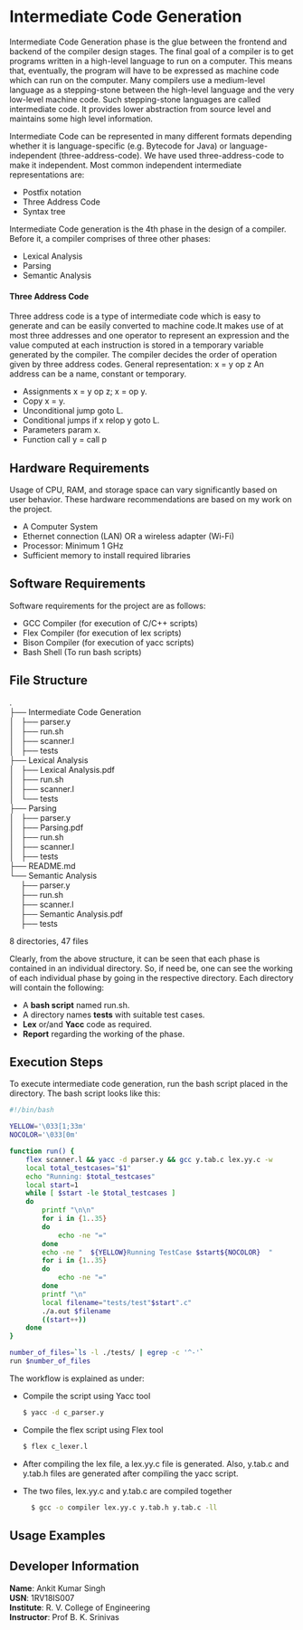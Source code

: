 # Intermediate Code Generation
Intermediate Code Generation phase is the glue between the frontend and backend of the compiler design stages. The final goal of a compiler is to get programs written in a
high-level language to run on a computer. This means that, eventually, the program will   have to be expressed as machine code which can run on the computer. Many compilers     use a medium-level language as a stepping-stone between the high-level language and the very low-level machine code. Such stepping-stone languages are called intermediate code.    It provides lower abstraction from source level and maintains some high level information.
  
Intermediate Code can be represented in many different formats depending whether it is language-specific (e.g. Bytecode for Java) or language-independent (three-address-code). We have used three-address-code to make it independent.
Most common independent intermediate representations are:
- Postfix notation
- Three Address Code
- Syntax tree
  
Intermediate Code generation is the 4th phase in the design of a compiler. Before it, a compiler comprises of three other phases:
  - Lexical Analysis
  - Parsing
  - Semantic Analysis 
  
#### Three Address Code

Three address code is a type of intermediate code which is easy to generate and can be  easily converted to machine code.It makes use of at most three addresses and one     operator to represent an expression and the value computed at each instruction is stored in a temporary variable generated by the compiler. The compiler decides the order of operation  given by three address codes.
General representation: x = y op z
An address can be a name, constant or temporary.
- Assignments x = y op z; x = op y.
- Copy x = y.
- Unconditional jump goto L.
- Conditional jumps if x relop y goto L.
- Parameters param x.
- Function call y = call p
  
## Hardware Requirements  
  
Usage of CPU, RAM, and storage space can vary significantly based on user behavior. These hardware recommendations are based on my work on the project.    
- A Computer System
- Ethernet connection (LAN) OR a wireless adapter (Wi-Fi)
- Processor: Minimum 1 GHz
- Sufficient memory to install required libraries

## Software Requirements  
  
Software requirements for the project are as follows:  
- GCC Compiler (for execution of C/C++ scripts)
- Flex Compiler (for execution of lex scripts)
- Bison Compiler (for execution of yacc scripts)
- Bash Shell (To run bash scripts)

## File Structure
  
.  
├── Intermediate Code Generation  
│   ├── parser.y  
│   ├── run.sh  
│   ├── scanner.l  
│   ├── tests  
├── Lexical Analysis  
│   ├── Lexical Analysis.pdf  
│   ├── run.sh  
│   ├── scanner.l  
│   └── tests    
├── Parsing  
│   ├── parser.y  
│   ├── Parsing.pdf  
│   ├── run.sh  
│   ├── scanner.l  
│   ├── tests   
├── README.md  
└── Semantic Analysis  
&nbsp;&nbsp;&nbsp;&nbsp;&nbsp;├── parser.y  
&nbsp;&nbsp;&nbsp;&nbsp;&nbsp;├── run.sh  
&nbsp;&nbsp;&nbsp;&nbsp;&nbsp;├── scanner.l  
&nbsp;&nbsp;&nbsp;&nbsp;&nbsp;├── Semantic Analysis.pdf  
&nbsp;&nbsp;&nbsp;&nbsp;&nbsp;├── tests  

8 directories, 47 files  

Clearly, from the above structure, it can be seen that each phase is contained in an individual directory. So, if need be, one can see the working of each individual phase by going in the respective directory.
Each directory will contain the following:

- A **bash script** named run.sh.
- A directory names **tests** with suitable test cases.
- **Lex** or/and **Yacc** code as required.
- **Report** regarding the working of the phase.

## Execution Steps

To execute intermediate code generation, run the bash script placed in the directory. The bash script looks like this:


``` bash
#!/bin/bash

YELLOW='\033[1;33m'
NOCOLOR='\033[0m'

function run() {
	flex scanner.l && yacc -d parser.y && gcc y.tab.c lex.yy.c -w
	local total_testcases="$1"
	echo "Running: $total_testcases"
	local start=1
	while [ $start -le $total_testcases ]
	do
		printf "\n\n"
		for i in {1..35}
		do
			echo -ne "="
		done
		echo -ne "  ${YELLOW}Running TestCase $start${NOCOLOR}  "
		for i in {1..35}
		do
			echo -ne "="
		done
		printf "\n"
		local filename="tests/test"$start".c"
		./a.out $filename
		((start++))
	done
}

number_of_files=`ls -l ./tests/ | egrep -c '^-'`
run $number_of_files
```

The workflow is explained as under:
- Compile the script using Yacc tool
 	```bash
  $ yacc -d c_parser.y
  ```
- Compile the flex script using Flex tool
 	```bash
  $ flex c_lexer.l
  ```
- After compiling the lex file, a lex.yy.c file is generated. Also, y.tab.c and y.tab.h files are generated after compiling the yacc script.

- The two files, lex.yy.c and y.tab.c are compiled together
  ```bash
 	$ gcc -o compiler lex.yy.c y.tab.h y.tab.c -ll	
  ```
  
## Usage Examples

## Developer Information
**Name**: Ankit Kumar Singh  
**USN**: 1RV18IS007  
**Institute**: R. V. College of Engineering  
**Instructor**: Prof B. K. Srinivas  

